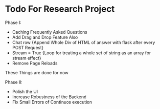# Todo For Research Project

Phase I:

* Caching Frequently Asked Questions
* Add Drag and Drop Feature Also
* Chat row {Append Whole Div of HTML of answer with flask after every POST Request}
* Stream = True {Loop for treating a whole set of string as an array for stream effect}
* Remove Page Reloads

These Things are done for now

Phase II:
* Polish the UI
* Increase Robustness of the Backend
* Fix Small Errors of Continuos execution 